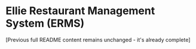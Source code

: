 # Ellie Restaurant Management System (ERMS)

[Previous full README content remains unchanged - it's already complete]
